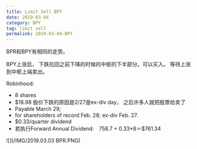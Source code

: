 ```yaml
---
title: Limit Sell BPY
date: 2019-03-04
category: BPY
tag: limit sell
permalink: 2019-03-04-BPY
---
```

BPR和BPY有相同的走势。

BPY上涨后， 下跌拉回之前下降的时候的中枢的下半部分。可以买入。 等待上涨到中枢上端卖出。

Robinhood:

* 8 shares
* $18.98 股价下跌的原因是2/27是ex-div day， 之后许多人就把股票给卖了
* Payable March 29;
* for shareholders of record Feb. 28; ex-div Feb. 27.
* $0.33/quarter dividend
* 若执行Forward Annual Dividend:　758.7 + 0.33*8＝$761.34


![](/IMG/2019.03.03 BPR.PNG)
